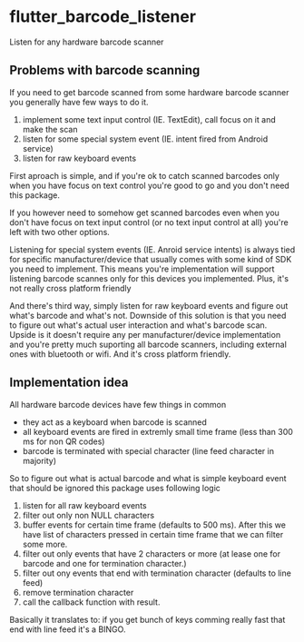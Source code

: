 # flutter_barcode_listener

Listen for any hardware barcode scanner

## Problems with barcode scanning
If you need to get barcode scanned from some hardware barcode scanner you generally have few ways to do it.

1. implement some text input control (IE. TextEdit), call focus on it and make the scan
2. listen for some special system event (IE. intent fired from Android service)
3. listen for raw keyboard events

First aproach is simple, and if you're ok to catch scanned barcodes only when you have focus on text control you're good to go and you don't need this package.

If you however need to somehow get scanned barcodes even when you don't have focus on text input control (or no text input control at all) you're left with two other options.

Listening for special system events (IE. Anroid service intents) is always tied for specific manufacturer/device that usually comes with some kind of SDK you need to implement. This means you're implementation will support listening barcode scannes only for this devices you implemented. Plus, it's not really cross platform friendly

And there's third way, simply listen for raw keyboard events and figure out what's barcode and what's not. Downside of this solution is that you need to figure out what's actual user interaction and what's barcode scan. Upside is it doesn't require any per manufacturer/device implementation and you're pretty much suporting all barcode scanners, including external ones with bluetooth or wifi. And it's cross platform friendly.

## Implementation idea
All hardware barcode devices have few things in common
- they act as a keyboard when barcode is scanned
- all keyboard events are fired in extremly small time frame (less than 300 ms for non QR codes)
- barcode is terminated with special character (line feed character in majority)

So to figure out what is actual barcode and what is simple keyboard event that should be ignored this package uses following logic
1. listen for all raw keyboard events
2. filter out only non NULL characters
3. buffer events for certain time frame (defaults to 500 ms). After this we have list of characters pressed in certain time frame that we can filter some more.
4. filter out only events that have 2 characters or more (at lease one for barcode and one for termination character.)
5. filter out ony events that end with termination character (defaults to line feed)
6. remove termination character
6. call the callback function with result.

Basically it translates to: if you get bunch of keys comming really fast that end with line feed it's a BINGO.
